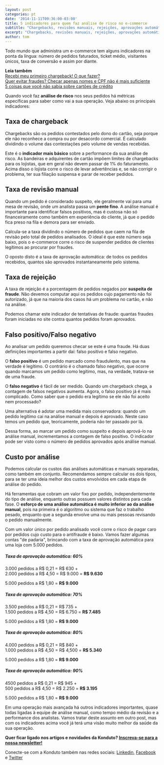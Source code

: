 ```yaml
---
layout: post
categories: pt
date: '2014-11-11T09:36:00-03:00'
title: 5 indicadores para quem faz análise de risco no e-commerce
subtitle: "Chargebacks, revisões manuais, rejeições, aprovações automáticas. Você sabe tudo isso de cabeça?"
excerpt: "Chargebacks, revisões manuais, rejeições, aprovações automáticas. Você sabe tudo isso de cabeça?"
author: tom
---
```

Todo mundo que administra um e-commerce tem alguns indicadores na ponta da língua: número de pedidos faturados, ticket médio, visitantes únicos, taxa de conversão e assim por diante.

**Leia também**  
[Recebi meu primeiro chargeback! O que fazer?](https://blog.konduto.com/pt/2014/09/o-que-fazer-quando-recebe-o-primeiro-chargeback?utm_source=konduto&utm_medium=blog&utm_campaign=conteudo)  
[Quer evitar fraudes? Checar apenas nomes e CPF não é mais suficiente](https://blog.konduto.com/pt/2014/10/porque-checar-apenas-nome-e-cpf-ja-nao-e-suficiente-na-analise-manual?utm_source=konduto&utm_medium=blog&utm_campaign=conteudo)  
[5 coisas que você não sabia sobre cartões de crédito](https://blog.konduto.com/pt/2014/09/5-coisas-que-voce-nao-sabia-sobre-cartao-de-credito?utm_source=konduto&utm_medium=blog&utm_campaign=conteudo)  

Quando você faz **análise de risco** nos seus pedidos há métricas específicas para saber como vai a sua operação. Veja abaixo os principais indicadores:

## Taxa de chargeback
Chargebacks são os pedidos contestados pelo dono do cartão, seja porque ele não reconhece a compra ou por desacordo comercial. É calculado dividindo o volume das contestações pelo volume de vendas recebidas.

Este é o **indicador mais básico** sobre a performance da sua análise de risco. As bandeiras e adquirentes de cartão impõem limites de chargebacks para os lojistas, que em geral não devem passar de 1% do faturamento. Acima disso o lojista corre o risco de levar advertências e, se não corrigir o problema, ter sua filiação suspensa e parar de receber pedidos.

## Taxa de revisão manual
Quando um pedido é considerado suspeito, ele geralmente vai para uma mesa de revisão, onde um analista passa um **pente fino**. A análise manual é importante para identificar falsos positivos, mas é custosa não só financeiramente como também em experiência do cliente, já que o pedido fica preso na fila e demora para ser enviado.

Calcula-se a taxa dividindo o número de pedidos que caem na fila de revisão pelo total de pedidos analisados. O ideal é que este número seja baixo, pois o e-commerce corre o risco de suspender pedidos de clientes legítimos ao procurar por fraudes.

O oposto disto é a taxa de aprovação automática: de todos os pedidos recebidos, quantos são aprovados instantaneamente pelo sistema.

## Taxa de rejeição
A taxa de rejeição é a porcentagem de pedidos negados por **suspeita de fraude**. Não devemos computar aqui os pedidos cujo pagamento não foi autorizado, já que na maioria dos casos há um problema no cartão, e não na análise.

Podemos chamar este indicador de tentativas de fraude: quantas fraudes foram iniciadas no site contra quantos pedidos foram aprovados.

## Falso positivo/Falso negativo
Ao analisar um pedido queremos checar se este é uma fraude. Há duas definições importantes a partir daí: falso positivo e falso negativo.

O **falso positivo** é um pedido marcado como fraudulento, mas que na verdade é legítimo. O contrário é o chamado falso negativo, que ocorre quando marcamos um pedido como legítimo, mas, na verdade, tratava-se de uma fraude.

O **falso negativo** é fácil de ser medido. Quando um chargeback chega, a contagem de falsos negativos aumenta. Agora, o falso positivo já é mais complicado. Como saber que o pedido era legítimo se ele não foi aceito nem processado?

Uma alternativa é adotar uma medida mais conservadora: quando um pedido legítimo cai na análise manual e depois é aprovado. Neste caso temos um pedido que, teoricamente, poderia não ter passado por lá.

Dessa forma, ao marcar um pedido como suspeito e depois aprová-lo na análise manual, incrementamos a contagem de falso positivo. O indicador pode ser visto como o número de pedidos aprovados após análise manual.

## Custo por análise
Podemos calcular os custos das análises automáticas e manuais separadas, como também em conjunto. Recomendamos sempre calcular os dois tipos, para se ter uma ideia melhor dos custos envolvidos em cada etapa de análise do pedido.

Há ferramentas que cobram um valor fixo por pedido, independentemente do tipo de análise, enquanto outras possuem valores distintos para cada fase. O **esforço de uma análise automática é muito inferior ao da análise manual**, pois na primeira é o algoritmo ou sistema que faz o trabalho pesado, enquanto que a segunda envolve uma ou mais pessoas revisando o pedido manualmente.

Com um valor único por pedido analisado você corre o risco de pagar caro por pedidos cujo custo para o antifraude é baixo. Vamos fazer algumas contas "de padaria", brincando com a taxa de aprovação automática para uma loja com 5.000 pedidos.

##### Taxa de aprovação automática: 60%

3.000 pedidos a R$ 0,21 = R$ 630 +  
2.000 pedidos a R$ 4,50 = R$ 9.000 = **R$ 9.630**

5.000 pedidos a R$ 1,80 = **R$ 9.000**

##### Taxa de aprovação automática: 70%

3.500 pedidos a R$ 0,21 = R$ 735 +  
1.500 pedidos a R$ 4,50 = R$ 6.750 = **R$ 7.485**

5.000 pedidos a R$ 1,80 = **R$ 9.000**

##### Taxa de aprovação automática: 80%

4.000 pedidos a R$ 0,21 = R$ 840 +  
1.000 pedidos a R$ 4,50 = R$ 4,500 = **R$ 5.340**

5.000 pedidos a R$ 1,80 = **R$ 9.000**

##### Taxa de aprovação automática: 90%

4500 pedidos a R$ 0,21 = R$ 945 +  
500 pedidos a R$ 4,50 = R$ 2.250 = **R$ 3.195**

5.000 pedidos a R$ 1,80 = **R$ 9.000**

Em uma operação mais avançada há outros indicadores importantes, quase todas ligadas à equipe de análise manual, como tempo médio da revisão e a performance dos analistas. Vamos tratar deste assunto em outro post, mas com os indicadores acima você já terá uma visão muito melhor da saúde da sua operação.

**Quer ficar ligado nos artigos e novidades da Konduto? [Inscreva-se para a nossa newsletter!](http://eepurl.com/2jpuz)**

Conecte-se com a Konduto também nas redes sociais: [Linkedin](https://www.linkedin.com/company/konduto), [Facebook](https://www.facebook.com/konduto) e [Twitter](https://twitter.com/KondutoBR)